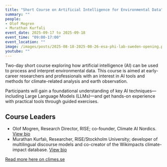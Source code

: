 ```yaml
---
title: "Short Course on Artificial Intelligence for Environmental Data"
summary: ""
people:
- Olof Mogren
- Murathan Kurfali
event_date: 2025-09-17 to 2025-09-18
event_time: "09:00-17:00"
event_location: ""
image: /images/posts/2025-08-18-2025-08-26-esa-phi-lab-sweden-opening.png
youtube: ""
---
```


Two-day short course exploring how artificial intelligence (AI) can be used to process and interpret environmental data. This course is aimed at early-career researchers and professionals with an interest in AI tools and methods for climate-related analysis and earth observation.

Participants will gain a foundational understanding of key AI techniques—including Large Language Models (LLMs)—and get hands-on experience with practical tools through guided exercises.

## Course Leaders

* Olof Mogren, Research Director, RISE; co-founder, Climate AI Nordics.
    [View bio](https://mogren.ml/)
* Murathan Kurfalı, Researcher, RISE/Stockholm University; developer of multilingual discourse models and co-creator of the Wikimpacts climate-impact database.
    [View bio](https://www.climes.se/about/#researcherprofiles)


[Read more here on climes.se](https://www.climes.se/event/short-course-on-artificial-intelligence-for-environmental-data/)
